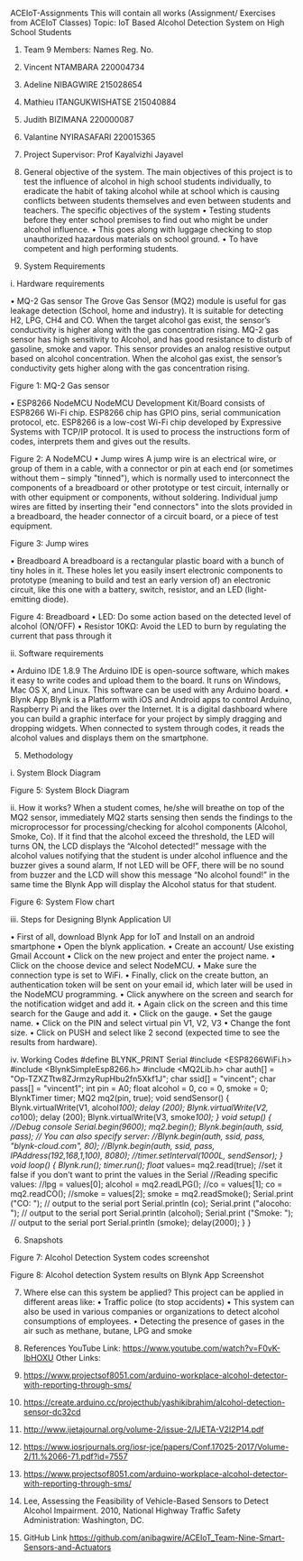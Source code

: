  ACEIoT-Assignments
This will contain all works (Assignment/ Exercises from ACEIoT Classes)
Topic:  IoT Based Alcohol Detection System on High School Students
1. Team 9 Members:
Names	Reg. No.
1.	Vincent NTAMBARA	220004734
2.	Adeline NIBAGWIRE	215028654
3.	Mathieu  ITANGUKWISHATSE	215040884
4.	Judith BIZIMANA	220000087
5.	Valantine NYIRASAFARI	220015365

2. Project Supervisor:  Prof Kayalvizhi Jayavel

3. General objective of the system.
The main objectives of this project is to test the influence of alcohol in high school students individually, to eradicate the habit of taking alcohol while at school which is causing conflicts between students themselves and even between students and teachers. 
The specific objectives of the system
•	Testing students before they enter school premises to find out who might be under alcohol influence.
•	This goes along with luggage checking to stop unauthorized hazardous materials on school ground.
•	To have competent and high performing students.

4.	System Requirements 

i.	Hardware requirements

•	MQ-2 Gas sensor
The Grove Gas Sensor (MQ2) module is useful for gas leakage detection (School, home and industry). It is suitable for detecting H2, LPG, CH4 and CO. When the target alcohol gas exist, the sensor’s conductivity is higher along with the gas concentration rising. MQ-2 gas sensor has high sensitivity to Alcohol, and has good resistance to disturb of gasoline, smoke and vapor.
This sensor provides an analog resistive output based on alcohol concentration. When the alcohol gas exist, the sensor’s conductivity gets higher along with the gas concentration rising.
 
Figure 1: MQ-2 Gas sensor

•	ESP8266 NodeMCU
NodeMCU Development Kit/Board consists of ESP8266 Wi-Fi chip. ESP8266 chip has GPIO pins, serial communication protocol, etc. ESP8266 is a low-cost Wi-Fi chip developed by Expressive Systems with TCP/IP protocol. It is used to process the instructions form of codes, interprets them and gives out the results.
 
Figure 2: A NodeMCU
•	Jump wires
A jump wire is an electrical wire, or group of them in a cable, with a connector or pin at each end (or sometimes without them – simply "tinned"), which is normally used to interconnect the components of a breadboard or other prototype or test circuit, internally or with other equipment or components, without soldering. Individual jump wires are fitted by inserting their "end connectors" into the slots provided in a breadboard, the header connector of a circuit board, or a piece of test equipment.
 
Figure 3: Jump wires

•	Breadboard
A breadboard is a rectangular plastic board with a bunch of tiny holes in it. These holes let you easily insert electronic components to prototype (meaning to build and test an early version of) an electronic circuit, like this one with a battery, switch, resistor, and an LED (light-emitting diode). 
 
Figure 4: Breadboard
•	LED: Do some action based on the detected level of alcohol (ON/OFF)
•	Resistor 10KΩ: Avoid the LED to burn by regulating the current that pass through it


ii.	Software requirements

•	Arduino IDE  1.8.9
The Arduino IDE is open-source software, which makes it easy to write codes and upload them to the board. It runs on Windows, Mac OS X, and Linux. This software can be used with any Arduino board.
•	Blynk App
Blynk is a Platform with iOS and Android apps to control Arduino, Raspberry Pi and the likes over the Internet. It is a digital dashboard where you can build a graphic interface for your project by simply dragging and dropping widgets. When connected to system through codes, it reads the alcohol values and displays them on the smartphone. 

5.	Methodology 

i.	System Block Diagram

 
Figure 5: System Block Diagram




ii.	How it works?
When a student comes, he/she will breathe on top of the MQ2 sensor, immediately MQ2 starts sensing then sends the findings to the microprocessor for processing/checking for alcohol components (Alcohol, Smoke, Co). If it find that the alcohol exceed the threshold, the LED will turns ON, the LCD displays the “Alcohol detected!” message with the alcohol values notifying that the student is under alcohol influence and the buzzer gives a sound alarm, If not LED will be OFF, there will be no sound from buzzer and the LCD will show this message “No alcohol found!” in the same time the Blynk App will display the Alcohol status for that student. 
 
Figure 6: System Flow chart

iii.	Steps for Designing Blynk Application UI

•	First of all, download Blynk App for IoT and Install on an android smartphone
•	Open the blynk application.
•	Create an account/ Use existing Gmail Account
•	Click on the new project and enter the project name.
•	Click on the choose device and select NodeMCU.
•	Make sure the connection type is set to WiFi.
•	Finally, click on the create button, an authentication token will be sent on your email id, which later will be used in the NodeMCU programming.
•	Click anywhere on the screen and search for the notification widget and add it.
•	Again click on the screen and this time search for the Gauge and add it.
•	Click on the gauge.
•	Set the gauge name.
•	Click on the PIN and select virtual pin V1, V2, V3
•	Change the font size.
•	Click on PUSH and select like 2 second (expected time to see the results from hardware).

iv.	Working Codes
#define BLYNK_PRINT Serial
#include <ESP8266WiFi.h>
#include <BlynkSimpleEsp8266.h>
#include <MQ2Lib.h>
char auth[] = "Op-TZXZTtw8ZJrmzyRupHbu2fn5Xkf1J";
char ssid[] = "vincent";
char pass[] = "vincent1";
int pin = A0;
float alcohol = 0, co = 0, smoke = 0;
BlynkTimer timer;
MQ2 mq2(pin, true);
void sendSensor()
{
Blynk.virtualWrite(V1, alcohol*100);
delay (200);
Blynk.virtualWrite(V2, co*100);
delay (200);
Blynk.virtualWrite(V3, smoke*100);
}
void setup()
{
//Debug console
Serial.begin(9600);
mq2.begin();
Blynk.begin(auth, ssid, pass);
// You can also specify server:
//Blynk.begin(auth, ssid, pass, "blynk-cloud.com", 80);
//Blynk.begin(auth, ssid, pass, IPAddress(192,168,1,100), 8080);
//timer.setInterval(1000L, sendSensor);
}
void loop()
{
Blynk.run();
timer.run();
float* values= mq2.read(true); //set it false if you don't want to print the values in the Serial
//Reading specific values:
//lpg = values[0];
alcohol = mq2.readLPG();
//co = values[1];
co = mq2.readCO();
//smoke = values[2];
smoke = mq2.readSmoke();
Serial.print ("CO: "); // output to the serial port
Serial.println (co);
Serial.print ("alocoho: "); // output to the serial port
Serial.println (alcohol);
Serial.print ("Smoke: "); // output to the serial port
Serial.println (smoke);
delay(2000);
}
}












6.	Snapshots 



 
Figure 7: Alcohol Detection System codes screenshot
 
Figure 8: Alcohol detection System results on Blynk App Screenshot


7.	Where else can this system be applied?
This project can be applied in different areas like:
•	Traffic police (to stop accidents)
•	This system can also be used in various companies or organizations to detect alcohol consumptions of employees.
•	Detecting the presence of gases in the air such as methane, butane, LPG and smoke

8.	References
YouTube Link: https://www.youtube.com/watch?v=F0vK-IbHOXU
Other Links:
1.	https://www.projectsof8051.com/arduino-workplace-alcohol-detector-with-reporting-through-sms/
2.	https://create.arduino.cc/projecthub/yashikibrahim/alcohol-detection-sensor-dc32cd
3.	http://www.ijetajournal.org/volume-2/issue-2/IJETA-V2I2P14.pdf
4.	https://www.iosrjournals.org/iosr-jce/papers/Conf.17025-2017/Volume-2/11.%2066-71.pdf?id=7557
5.	https://www.projectsof8051.com/arduino-workplace-alcohol-detector-with-reporting-through-sms/
6.	Lee, Assessing the Feasibility of Vehicle-Based Sensors to Detect Alcohol Impairment.  2010, National Highway Traffic Safety Administration: Washington, DC.

9.	GitHub Link
https://github.com/anibagwire/ACEIoT_Team-Nine-Smart-Sensors-and-Actuators



